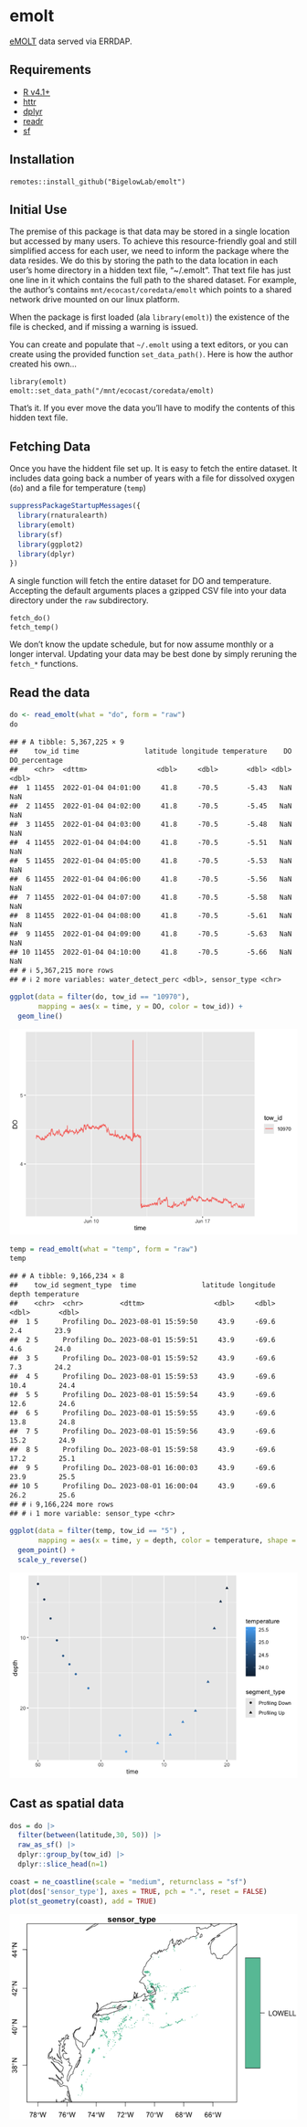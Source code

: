 emolt
================

[eMOLT](https://erddap.emolt.net/erddap/info/index.html?page=1&itemsPerPage=1000)
data served via ERRDAP.

## Requirements

- [R v4.1+](https://www.r-project.org/)
- [httr](https://CRAN.R-project.org/package=httr)
- [dplyr](https://CRAN.R-project.org/package=dplyr)
- [readr](https://CRAN.R-project.org/package=readr)
- [sf](https://CRAN.R-project.org/package=sf)

## Installation

    remotes::install_github("BigelowLab/emolt")

## Initial Use

The premise of this package is that data may be stored in a single
location but accessed by many users. To achieve this resource-friendly
goal and still simplified access for each user, we need to inform the
package where the data resides. We do this by storing the path to the
data location in each user’s home directory in a hidden text file,
“~/.emolt”. That text file has just one line in it which contains the
full path to the shared dataset. For example, the author’s contains
`mnt/ecocast/coredata/emolt` which points to a shared network drive
mounted on our linux platform.

When the package is first loaded (ala `library(emolt)`) the existence of
the file is checked, and if missing a warning is issued.

You can create and populate that `~/.emolt` using a text editors, or you
can create using the provided function `set_data_path()`. Here is how
the author created his own…

    library(emolt)
    emolt::set_data_path("/mnt/ecocast/coredata/emolt)

That’s it. If you ever move the data you’ll have to modify the contents
of this hidden text file.

## Fetching Data

Once you have the hiddent file set up. It is easy to fetch the entire
dataset. It includes data going back a number of years with a file for
dissolved oxygen (`do`) and a file for temperature (`temp`)

``` r
suppressPackageStartupMessages({
  library(rnaturalearth)
  library(emolt)
  library(sf)
  library(ggplot2)
  library(dplyr)
})
```

A single function will fetch the entire dataset for DO and temperature.
Accepting the default arguments places a gzipped CSV file into your data
directory under the `raw` subdirectory.

    fetch_do()
    fetch_temp()

We don’t know the update schedule, but for now assume monthly or a
longer interval. Updating your data may be best done by simply reruning
the `fetch_*` functions.

## Read the data

``` r
do <- read_emolt(what = "do", form = "raw")
do
```

    ## # A tibble: 5,367,225 × 9
    ##    tow_id time                latitude longitude temperature    DO DO_percentage
    ##    <chr>  <dttm>                 <dbl>     <dbl>       <dbl> <dbl>         <dbl>
    ##  1 11455  2022-01-04 04:01:00     41.8     -70.5       -5.43   NaN           NaN
    ##  2 11455  2022-01-04 04:02:00     41.8     -70.5       -5.45   NaN           NaN
    ##  3 11455  2022-01-04 04:03:00     41.8     -70.5       -5.48   NaN           NaN
    ##  4 11455  2022-01-04 04:04:00     41.8     -70.5       -5.51   NaN           NaN
    ##  5 11455  2022-01-04 04:05:00     41.8     -70.5       -5.53   NaN           NaN
    ##  6 11455  2022-01-04 04:06:00     41.8     -70.5       -5.56   NaN           NaN
    ##  7 11455  2022-01-04 04:07:00     41.8     -70.5       -5.58   NaN           NaN
    ##  8 11455  2022-01-04 04:08:00     41.8     -70.5       -5.61   NaN           NaN
    ##  9 11455  2022-01-04 04:09:00     41.8     -70.5       -5.63   NaN           NaN
    ## 10 11455  2022-01-04 04:10:00     41.8     -70.5       -5.66   NaN           NaN
    ## # ℹ 5,367,215 more rows
    ## # ℹ 2 more variables: water_detect_perc <dbl>, sensor_type <chr>

``` r
ggplot(data = filter(do, tow_id == "10970"), 
       mapping = aes(x = time, y = DO, color = tow_id)) +
  geom_line()
```

![](README_files/figure-gfm/unnamed-chunk-3-1.png)<!-- -->

``` r
temp = read_emolt(what = "temp", form = "raw")
temp
```

    ## # A tibble: 9,166,234 × 8
    ##    tow_id segment_type  time                latitude longitude depth temperature
    ##    <chr>  <chr>         <dttm>                 <dbl>     <dbl> <dbl>       <dbl>
    ##  1 5      Profiling Do… 2023-08-01 15:59:50     43.9     -69.6   2.4        23.9
    ##  2 5      Profiling Do… 2023-08-01 15:59:51     43.9     -69.6   4.6        24.0
    ##  3 5      Profiling Do… 2023-08-01 15:59:52     43.9     -69.6   7.3        24.2
    ##  4 5      Profiling Do… 2023-08-01 15:59:53     43.9     -69.6  10.4        24.4
    ##  5 5      Profiling Do… 2023-08-01 15:59:54     43.9     -69.6  12.6        24.6
    ##  6 5      Profiling Do… 2023-08-01 15:59:55     43.9     -69.6  13.8        24.8
    ##  7 5      Profiling Do… 2023-08-01 15:59:56     43.9     -69.6  15.2        24.9
    ##  8 5      Profiling Do… 2023-08-01 15:59:58     43.9     -69.6  17.2        25.1
    ##  9 5      Profiling Do… 2023-08-01 16:00:03     43.9     -69.6  23.9        25.5
    ## 10 5      Profiling Do… 2023-08-01 16:00:04     43.9     -69.6  26.2        25.6
    ## # ℹ 9,166,224 more rows
    ## # ℹ 1 more variable: sensor_type <chr>

``` r
ggplot(data = filter(temp, tow_id == "5") ,
       mapping = aes(x = time, y = depth, color = temperature, shape = segment_type)) +
  geom_point() + 
  scale_y_reverse()
```

![](README_files/figure-gfm/unnamed-chunk-5-1.png)<!-- -->

## Cast as spatial data

``` r
dos = do |>
  filter(between(latitude,30, 50)) |>
  raw_as_sf() |>
  dplyr::group_by(tow_id) |>
  dplyr::slice_head(n=1)
```

``` r
coast = ne_coastline(scale = "medium", returnclass = "sf")
plot(dos['sensor_type'], axes = TRUE, pch = ".", reset = FALSE)
plot(st_geometry(coast), add = TRUE)
```

![](README_files/figure-gfm/unnamed-chunk-7-1.png)<!-- -->
